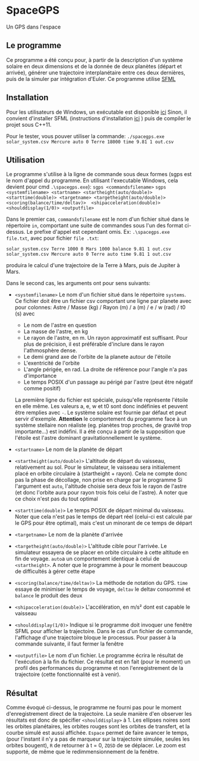 # SpaceGPS
 Un GPS dans l'espace

## Le programme
Ce programme a été conçu pour, à partir de la description d'un système solaire en deux dimensions et de la donnée de deux planètes (départ et arrivée), générer une trajectoire interplanétaire entre ces deux dernières, puis de la simuler par intégration d'Euler.
Ce programme utilise [SFML](https://www.sfml-dev.org/)

## Installation
Pour les utilisateurs de Windows, un exécutable est disponible [ici]()
Sinon, il convient d'installer SFML (instructions d'installation [ici](https://www.sfml-dev.org/tutorials/2.6/) ) puis de compiler le projet sous C++11.

Pour le tester, vous pouver utiliser la commande:
`./spacegps.exe solar_system.csv Mercure auto 0 Terre 18000 time 9.81 1 out.csv`

## Utilisation
Le programme s'utilise à la ligne de commande sous deux formes (sgps est le nom d'appel du programme. En utilisant l'executable Windows, cela devient pour cmd `.\spacegps.exe`):
`sgps <commandsfilename>`
`sgps <systemfilename> <startname> <startheight(auto/double)> <starttime(double)> <targetname> <targetheight(auto/double)>
 <scoring(balance/time/deltav)>  <shipacceleration(double)> <shoulddisplay(1/0)> <outputfile>
`

Dans le premier cas, `commandsfilename` est le nom d'un fichier situé dans le répertoire `in`, comportant une suite de commandes sous l'un des format ci-dessus. Le prefixe d'appel est cependant omis.
Ex:
`.\spacegps.exe file.txt`, avec pour fichier `file .txt`:
```
solar_system.csv Terre 1000 0 Mars 1000 balance 9.81 1 out.csv
solar_system.csv Mercure auto 0 Terre auto time 9.81 1 out.csv
```
produira le calcul d'une trajectoire de la Terre à Mars, puis de Jupiter à Mars.


Dans le second cas, les arguments ont pour sens suivants:
+ `<systemfilename>` Le nom d'un fichier situé dans le répertoire `systems`. Ce fichier doit être un fichier csv comportant une ligne par planete avec pour colonnes:
    Astre /	Masse (kg)	/ Rayon (m)	/ a (m)	/ e	 / w (rad) / t0 (s) avec
    - Le nom de l'astre en question
    - La masse de l'astre, en kg
    - Le rayon de l'astre, en m. Un rayon approximatif est suffisant. Pour plus de précision, il est préférable d'inclure dans le rayon l'athmosphère dense.
    - Le demi grand axe de l'orbite de la planete autour de l'étoile
    - L'exentricité de l'orbite
    - L'angle périgée, en rad. La droite de référence pour l'angle n'a pas d'importance
    - Le temps POSIX d'un passage au périgé par l'astre (peut être négatif comme positif)

    La première ligne du fichier est spéciale, puisqu'elle représente l'étoile en elle même. Les valeurs a, e, w et t0 sont donc indéfinies et peuvent être remplies avec `-`. Le système solaire est fournie par défaut et peut servir d'exemple.
    **Attention** le comportement du programme face à un système stellaire non réaliste (eg. planètes trop proches, de gravité trop importante...) est indéfini. Il a été conçu à partir de la supposition que l'étoile est l'astre dominant gravitationnellement le système.

+ `<startname>` Le nom de la planète de départ
+ `<startheight(auto/double)>` L'altitude de départ du vaisseau, relativement au sol. Pour le simulateur, le vaisseau sera initialement placé en orbite circulaire à (startheight + rayon). Cela ne compte donc pas la phase de décollage, non prise en charge par le programme Si l'argument est `auto`, l'altitude choisie sera deux fois le rayon de l'astre (et donc l'orbite aura pour rayon trois fois celui de l'astre). A noter que ce choix n'est pas du tout optimal
+ `<starttime(double)>` Le temps POSIX de départ minimal du vaisseau. Noter que cela n'est pas le temps de départ réel (celui-ci est calculé par le GPS pour être optimal), mais c'est un minorant de ce temps de départ
+ `<targetname>` Le nom de  la planète d'arrivée
+ `<targetheight(auto/double)>` L'altitude cible pour l'arrivée. Le simulateur essayera de se placer en orbite circulaire à cette altitude en fin de voyage. `auto`a un comportement identique à celui de `<startheight>`. A noter que le programme à pour le moment beaucoup de difficultés à gérer cette étape
+ `<scoring(balance/time/deltav)>` La méthode de notation du GPS. `time` essaye de minimiser le temps de voyage, `deltav` le deltav consommé et `balance` le produit des deux
+ `<shipacceleration(double)>` L'accélération, en m/s² dont est capable le vaisseau
+ `<shoulddisplay(1/0)>` Indique si le programme doit invoquer une fenêtre SFML pour afficher la trajectoire. Dans le cas d'un fichier de commande, l'affichage d'une trajectoire bloque le processus. Pour passer à la commande suivante, il faut fermer la fenêtre
+ `<outputfile>` Le nom d'un fichier. Le programme écrira le résultat de l'exécution à la fin du fichier. Ce résultat est en fait (pour le moment) un profil des performances du programme et non l'enregistrement de la trajectoire (cette fonctionnalité est à venir).

## Résultat

Comme évoqué ci-dessus, le programme ne fourni pas pour le moment d'enregistrement direct de la trajectoire. La seule manière d'en observer les résultats est donc de spécifier `<shoulddisplay>` à 1. Les ellipses noires sont les orbites planétaires, les orbites rouges sont les orbites de transfert, et la courbe simulé est aussi affichée. `Espace` permet de faire avancer le temps, (pour l'instant il n'y a pas de marqueur sur la trajectoire simulée, seules les orbites bougent), `R` de retourner à t = 0, `ZQSD` de se déplacer. Le zoom est supporté, de même que le redimmensionnement de la fenêtre.